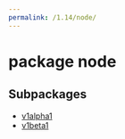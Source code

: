```yaml
---
permalink: /1.14/node/
---
```


# package node



## Subpackages

* [v1alpha1](node-v1alpha1.md)
* [v1beta1](node-v1beta1.md)